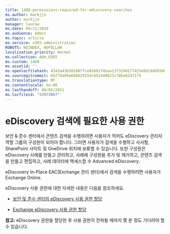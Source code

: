 ```yaml
---
title: 1489-permissions-required-for-ediscovery-searches
ms.author: markjjo
author: markjjo
manager: lauraw
ms.date: 04/21/2020
ms.audience: Admin
ms.topic: article
ms.service: o365-administration
ROBOTS: NOINDEX, NOFOLLOW
localization_priority: Normal
ms.collection: Adm_O365
ms.custom: 1489
ms.assetid: ''
ms.openlocfilehash: 4343a43b5019877ce01601f4baa13f3290177d25e0d24d6034858205966f5f35
ms.sourcegitcommit: b5f7da89a650d2915dc652449623c78be6247175
ms.translationtype: MT
ms.contentlocale: ko-KR
ms.lasthandoff: 08/05/2021
ms.locfileid: "53973847"
---
```

# <a name="permissions-required-for-ediscovery-searches"></a>eDiscovery 검색에 필요한 사용 권한

보안 & 준수 센터에서 콘텐츠 검색을 수행하려면 사용자가 적어도 eDiscovery 관리자 역할 그룹의 구성원이 되어야 합니다. 그러면 사용자가 검색을 수행하고 사서함, SharePoint 사이트 및 OneDrive 위치에 보류할 수 있습니다. 또한 구성원은 eDiscovery 사례를 만들고 관리하고, 사례에 구성원을 추가 및 제거하고, 콘텐츠 검색을 만들고 편집하고, 사례 데이터에 액세스할 수 Advanced eDiscovery.

eDiscovery In-Place EAC(Exchange 관리 센터)에서 검색을 수행하려면 사용자가 Exchange Online.

eDiscovery 사용 권한에 대한 자세한 내용은 다음을 참조하세요. 

- [보안 및 준수 센터의 eDiscovery 사용 권한 할당](https://docs.microsoft.com/microsoft-365/compliance/assign-ediscovery-permissions)

- [Exchange eDiscovery 사용 권한 할당](https://docs.microsoft.com/exchange/security-and-compliance/in-place-ediscovery/assign-ediscovery-permissions)

**참고:** eDiscovery 권한을 할당한 후 사용 권한이 전파될 때까지 몇 분 정도 기다려야 할 수 있습니다.
